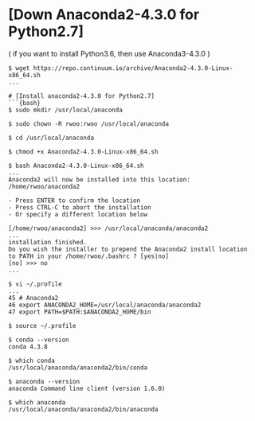 # [Down Anaconda2-4.3.0 for Python2.7]
( if you want to install Python3.6, then use Anaconda3-4.3.0 )
```{bash}
$ wget https://repo.continuum.io/archive/Anaconda2-4.3.0-Linux-x86_64.sh
...

# [Install anaconda2-4.3.0 for Python2.7]
```{bash}
$ sudo mkdir /usr/local/anaconda

$ sudo chown -R rwoo:rwoo /usr/local/anaconda

$ cd /usr/local/anaconda

$ chmod +x Anaconda2-4.3.0-Linux-x86_64.sh

$ bash Anaconda2-4.3.0-Linux-x86_64.sh
...
Anaconda2 will now be installed into this location:
/home/rwoo/anaconda2

- Press ENTER to confirm the location
- Press CTRL-C to abort the installation
- Or specify a different location below

[/home/rwoo/anaconda2] >>> /usr/local/anaconda/anaconda2
...
installation finished.
Do you wish the installer to prepend the Anaconda2 install location
to PATH in your /home/rwoo/.bashrc ? [yes|no]
[no] >>> no
...

$ vi ~/.profile
...
45 # Anaconda2
46 export ANACONDA2_HOME=/usr/local/anaconda/anaconda2
47 export PATH=$PATH:$ANACONDA2_HOME/bin

$ source ~/.profile

$ conda --version
conda 4.3.8

$ which conda
/usr/local/anaconda/anaconda2/bin/conda

$ anaconda --version
anaconda Command line client (version 1.6.0)

$ which anaconda
/usr/local/anaconda/anaconda2/bin/anaconda
```
